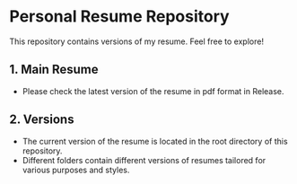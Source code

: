 # Personal Resume Repository

This repository contains versions of my resume. Feel free to explore!

## 1. Main Resume
- Please check the latest version of the resume in pdf format in Release.

## 2. Versions
- The current version of the resume is located in the root directory of this repository.
- Different folders contain different versions of resumes tailored for various purposes and styles.